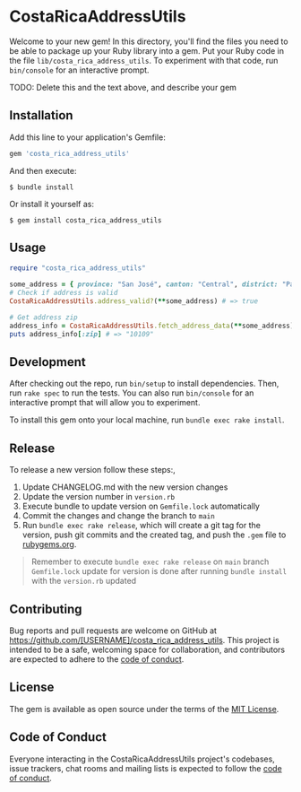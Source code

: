 # CostaRicaAddressUtils

Welcome to your new gem! In this directory, you'll find the files you need to be able to package up your Ruby library into a gem. Put your Ruby code in the file `lib/costa_rica_address_utils`. To experiment with that code, run `bin/console` for an interactive prompt.

TODO: Delete this and the text above, and describe your gem

## Installation

Add this line to your application's Gemfile:

```ruby
gem 'costa_rica_address_utils'
```

And then execute:

    $ bundle install

Or install it yourself as:

    $ gem install costa_rica_address_utils

## Usage

```ruby
require "costa_rica_address_utils"

some_address = { province: "San José", canton: "Central", district: "Pavas" }
# Check if address is valid
CostaRicaAddressUtils.address_valid?(**some_address) # => true

# Get address zip
address_info = CostaRicaAddressUtils.fetch_address_data(**some_address)
puts address_info[:zip] # => "10109"
```

## Development

After checking out the repo, run `bin/setup` to install dependencies. Then, run `rake spec` to run the tests. You can also run `bin/console` for an interactive prompt that will allow you to experiment.

To install this gem onto your local machine, run `bundle exec rake install`. 

## Release

To release a new version follow these steps:,
1. Update CHANGELOG.md with the new version changes
2. Update the version number in `version.rb` 
3. Execute bundle to update version on `Gemfile.lock` automatically
4. Commit the changes and change the branch to `main`
5. Run `bundle exec rake release`, which will create a git tag for the version, push git commits and the created tag, and push the `.gem` file to [rubygems.org](https://rubygems.org).

> Remember to execute `bundle exec rake release` on `main` branch
> `Gemfile.lock` update for version is done after running `bundle install` with the `version.rb` updated

## Contributing

Bug reports and pull requests are welcome on GitHub at https://github.com/[USERNAME]/costa_rica_address_utils. This project is intended to be a safe, welcoming space for collaboration, and contributors are expected to adhere to the [code of conduct](https://github.com/[USERNAME]/costa_rica_address_utils/blob/master/CODE_OF_CONDUCT.md).

## License

The gem is available as open source under the terms of the [MIT License](https://opensource.org/licenses/MIT).

## Code of Conduct

Everyone interacting in the CostaRicaAddressUtils project's codebases, issue trackers, chat rooms and mailing lists is expected to follow the [code of conduct](https://github.com/[USERNAME]/costa_rica_address_utils/blob/master/CODE_OF_CONDUCT.md).

